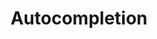 ---
layout: pattern.njk
tags: 
    - legacy_fr
    - legacy_components_fr
    - page
key: autocompletion-legacy_fr
title: Autocompletion
parent: components-legacy_fr
image: legacy/overview/autocompletion.webp
keywords: 
order: 20
availablelanguages: 
    - de
    - en
---